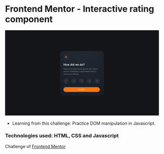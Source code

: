 # Frontend Mentor - Interactive rating component

![Design preview for the Interactive rating component coding challenge](./design/desktop-design.jpg)

* Learning from this challenge: Practice DOM manipulation in Javascript.

### Technologies used: HTML, CSS and Javascript

Challenge of [Frontend Mentor](https://www.frontendmentor.io/home)